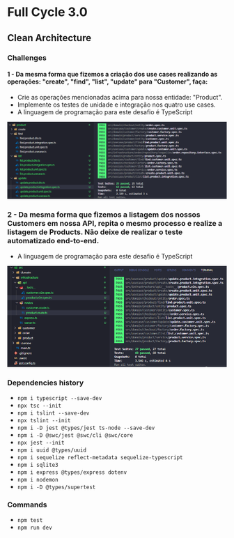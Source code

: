 # Full Cycle 3.0

## Clean Architecture

### Challenges

#### 1 - Da mesma forma que fizemos a criação dos use cases realizando as operações: "create", "find", "list", "update" para "Customer", faça:

- Crie as operações mencionadas acima para nossa entidade: "Product".
- Implemente os testes de unidade e integração nos quatro use cases.
- A linguagem de programação para este desafio é TypeScript

<img src="images/challenge1.png" />

### 2 - Da mesma forma que fizemos a listagem dos nossos Customers em nossa API, repita o mesmo processo e realize a listagem de Products. Não deixe de realizar o teste automatizado end-to-end.

- A linguagem de programação para este desafio é TypeScript

<img src="images/challenge2.png" />

### Dependencies history

- `npm i typescript --save-dev`
- `npx tsc --init`
- `npm i tslint --save-dev`
- `npx tslint --init`
- `npm i -D jest @types/jest ts-node --save-dev`
- `npm i -D @swc/jest @swc/cli @swc/core`
- `npx jest --init`
- `npm i uuid @types/uuid`
- `npm i sequelize reflect-metadata sequelize-typescript`
- `npm i sqlite3`
- `npm i express @types/express dotenv`
- `npm i nodemon`
- `npm i -D @types/supertest`

### Commands

- `npm test`
- `npm run dev`
